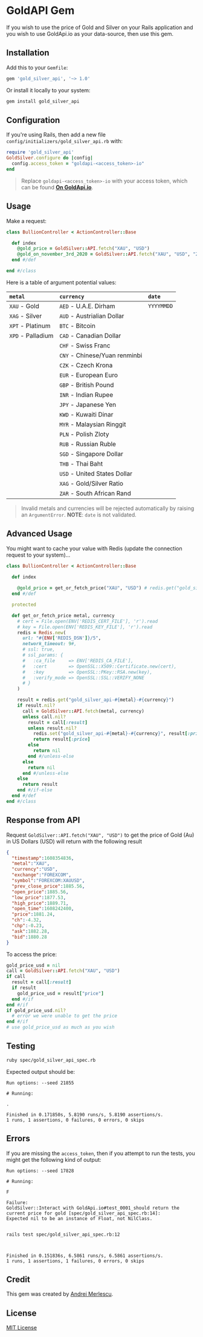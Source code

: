 # GoldAPI Gem

If you wish to use the price of Gold and Silver on your Rails application and you wish to use GoldApi.io as your data-source, then use this gem.

## Installation

Add this to your `Gemfile`:

```ruby
gem 'gold_silver_api', '~> 1.0'
```

Or install it locally to your system: 

```bash
gem install gold_silver_api
```

## Configuration

If you're using Rails, then add a new file `config/initializers/gold_silver_api.rb` with: 

```ruby
require 'gold_silver_api'
GoldSilver.configure do |config|
  config.access_token = "goldapi-<access_token>-io"
end
```

> Replace `goldapi-<access_token>-io` with your access token, which can be found **[On GoldApi.io](https://www.goldapi.io/dashboard)**.

## Usage

Make a request: 

```ruby
class BullionController < ActionController::Base

  def index
    @gold_price = GoldSilver::API.fetch("XAU", "USD")
    @gold_on_november_3rd_2020 = GoldSilver::API.fetch("XAU", "USD", "20201103")
  end #/def

end #/class
```

Here is a table of argument potential values: 

| `metal` | `currency` | `date` |
|:--------|:-----------|:-------|
| `XAU` - Gold | `AED` - U.A.E. Dirham | `YYYYMMDD` |
| `XAG` - Silver | `AUD` - Austrialian Dollar | |
| `XPT` - Platinum | `BTC` - Bitcoin | |
| `XPD` - Palladium | `CAD` - Canadian Dollar | |
| | `CHF` - Swiss Franc | |
| | `CNY` - Chinese/Yuan renminbi | |
| | `CZK` - Czech Krona | |
| | `EUR` - European Euro | |
| | `GBP` - British Pound | |
| | `INR` - Indian Rupee | |
| | `JPY` - Japanese Yen | |
| | `KWD` - Kuwaiti Dinar | |
| | `MYR` - Malaysian Ringgit | |
| | `PLN` - Polish Zloty | |
| | `RUB` - Russian Ruble | |
| | `SGD` - Singapore Dollar | |
| | `THB` - Thai Baht | |
| | `USD` - United States Dollar | |
| | `XAG` - Gold/Silver Ratio | |
| | `ZAR` - South African Rand | |

> Invalid metals and currencies will be rejected automatically by raising an `ArgumentError`. **NOTE**: `date` is not validated.

## Advanced Usage

You might want to cache your value with Redis (update the connection request to your system)...

```ruby
class BullionController < ActionController::Base

  def index
    
    @gold_price = get_or_fetch_price("XAU", "USD") # redis.get("gold_silver_api-xau-usd")
  end #/def

  protected

  def get_or_fetch_price metal, currency
    # cert = File.open(ENV['REDIS_CERT_FILE'], 'r').read
    # key = File.open(ENV['REDIS_KEY_FILE'], 'r').read
    redis = Redis.new(
      url: "#{ENV['REDIS_DSN']}/5",
      network_timeout: 9#, 
      # ssl: true,
      # ssl_params: {
      #   :ca_file     => ENV['REDIS_CA_FILE'],
      #   :cert        => OpenSSL::X509::Certificate.new(cert),
      #   :key         => OpenSSL::PKey::RSA.new(key),
      #   :verify_mode => OpenSSL::SSL::VERIFY_NONE
      # }
    )

    result = redis.get("gold_silver_api-#{metal}-#{currency}")
    if result.nil?
      call = GoldSilver::API.fetch(metal, currency)
      unless call.nil?
        result = call[:result]
        unless result.nil?
          redis.set("gold_silver_api-#{metal}-#{currency}", result[:price])
          return result[:price]
        else
          return nil
        end #/unless-else
      else
        return nil
      end #/unless-else
    else
      return result
    end #/if-else
  end #/def
end #/class
```

## Response from API

Request `GoldSilver::API.fetch("XAU", "USD")` to get the price of Gold (Au) in US Dollars (USD) will return with the following result

```json
{
  "timestamp":1608354836,
  "metal":"XAU",
  "currency":"USD",
  "exchange":"FOREXCOM",
  "symbol":"FOREXCOM:XAUUSD",
  "prev_close_price":1885.56,
  "open_price":1885.56,
  "low_price":1877.53,
  "high_price":1889.71,
  "open_time":1608242400,
  "price":1881.24,
  "ch":-4.32,
  "chp":-0.23,
  "ask":1882.28,
  "bid":1880.28
}
```

To access the price: 

```ruby
gold_price_usd = nil
call = GoldSilver::API.fetch("XAU", "USD")
if call
  result = call[:result]
  if result
    gold_price_usd = result["price"]
  end #/if
end #/if
if gold_price_usd.nil?
  # error we were unable to get the price
end #/if
# use gold_price_usd as much as you wish
```

## Testing

```bash
ruby spec/gold_silver_api_spec.rb
```

Expected output should be: 

```
Run options: --seed 21855

# Running:

.

Finished in 0.171850s, 5.8190 runs/s, 5.8190 assertions/s.
1 runs, 1 assertions, 0 failures, 0 errors, 0 skips
```

## Errors

If you are missing the `access_token`, then if you attempt to run the tests, you might get the following kind of output: 

```
Run options: --seed 17828

# Running:

F

Failure:
GoldSilver::Interact with GoldApi.io#test_0001_should return the current price for gold [spec/gold_silver_api_spec.rb:14]:
Expected nil to be an instance of Float, not NilClass.


rails test spec/gold_silver_api_spec.rb:12



Finished in 0.151836s, 6.5861 runs/s, 6.5861 assertions/s.
1 runs, 1 assertions, 1 failures, 0 errors, 0 skips
```

## Credit

This gem was created by [Andrei Merlescu](https://github.com/sponsors/patriotphoenix). 

## License

[MIT License](LICENSE)
